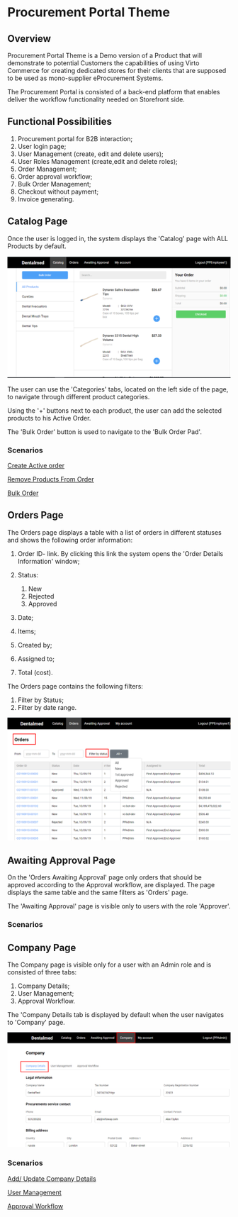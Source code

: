 # Procurement Portal Theme

## Overview

Procurement Portal Theme is a Demo version of a Product that will demonstrate to potential Customers the capabilities of using Virto Commerce for creating dedicated stores for their clients that are supposed to be used as mono-supplier eProcurement Systems.

The Procurement Portal is consisted of a back-end platform that enables deliver the workflow functionality needed on Storefront side.

## Functional Possibilities

1. Procurement portal for B2B interaction;
1. User login page;
1. User Management (create, edit and delete users);
1. User Roles Management (create,edit and delete roles);
1. Order Management;
1. Order approval workflow;
1. Bulk Order Management;
1. Checkout without payment;
1. Invoice generating.

## Catalog Page

Once the user is logged in, the system displays the 'Catalog' page with ALL Products by default.

![Catalog Page](docs/media/screen-catalog-page.png)

The user can use the 'Categories' tabs, located on the left side of the page, to navigate through different product categories.

Using the '+' buttons next to each product, the user can add the selected products to his Active Order.

The 'Bulk Order' button is used to navigate to the 'Bulk Order Pad'.

### Scenarios

[Create Active order](/docs/create-active-order.md)

[Remove Products From Order](/docs/remove-products-from-order.md)

[Bulk Order](/docs/bulk-order.md)

## Orders Page

The Orders page displays a table with a list of orders in different statuses and shows the following order information:

1. Order ID- link. By clicking this link the system opens the 'Order Details Information' window;
1. Status:

    1. New
    1. Rejected
    1. Approved
1. Date;
1. Items;
1. Created by;
1. Assigned to;
1. Total (cost).

The Orders page contains the following filters:

1. Filter by Status;
1. Filter by date range.

![Orders Page](docs/media/screen-orders-page.png)

## Awaiting Approval Page

On the 'Orders Awaiting Approval' page only orders that should be approved according to the Approval workflow, are displayed. The page displays the same table and the same filters as 'Orders' page.

The 'Awaiting Approval' page is visible only to users with the role 'Approver'.

### Scenarios




## Company Page

The Company page is visible only for a user with an Admin role and is consisted of three tabs:

1. Company Details;
1. User Management;
1. Approval Workflow.

The 'Company Details tab is displayed by default when the user navigates to 'Company' page.

![Company Page](docs/media/screen-company-details-tab.png)

### Scenarios

[Add/ Update Company Details](/docs/company-details.md)

[User Management](/docs/user-management.md)

[Approval Workflow](/docs/approval-workflow.md)